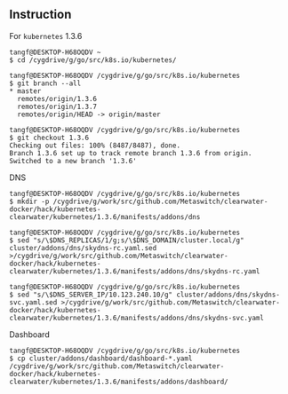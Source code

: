 Instruction
------------

For `kubernetes` 1.3.6

    tangf@DESKTOP-H68OQDV ~
    $ cd /cygdrive/g/go/src/k8s.io/kubernetes/

    tangf@DESKTOP-H68OQDV /cygdrive/g/go/src/k8s.io/kubernetes
    $ git branch --all
    * master
      remotes/origin/1.3.6
      remotes/origin/1.3.7
      remotes/origin/HEAD -> origin/master

    tangf@DESKTOP-H68OQDV /cygdrive/g/go/src/k8s.io/kubernetes
    $ git checkout 1.3.6
    Checking out files: 100% (8487/8487), done.
    Branch 1.3.6 set up to track remote branch 1.3.6 from origin.
    Switched to a new branch '1.3.6'

DNS

    tangf@DESKTOP-H68OQDV /cygdrive/g/go/src/k8s.io/kubernetes
    $ mkdir -p /cygdrive/g/work/src/github.com/Metaswitch/clearwater-docker/hack/kubernetes-clearwater/kubernetes/1.3.6/manifests/addons/dns

    tangf@DESKTOP-H68OQDV /cygdrive/g/go/src/k8s.io/kubernetes
    $ sed "s/\$DNS_REPLICAS/1/g;s/\$DNS_DOMAIN/cluster.local/g" cluster/addons/dns/skydns-rc.yaml.sed >/cygdrive/g/work/src/github.com/Metaswitch/clearwater-docker/hack/kubernetes-clearwater/kubernetes/1.3.6/manifests/addons/dns/skydns-rc.yaml    

    tangf@DESKTOP-H68OQDV /cygdrive/g/go/src/k8s.io/kubernetes
    $ sed "s/\$DNS_SERVER_IP/10.123.240.10/g" cluster/addons/dns/skydns-svc.yaml.sed >/cygdrive/g/work/src/github.com/Metaswitch/clearwater-docker/hack/kubernetes-clearwater/kubernetes/1.3.6/manifests/addons/dns/skydns-svc.yaml

Dashboard

    tangf@DESKTOP-H68OQDV /cygdrive/g/go/src/k8s.io/kubernetes
    $ cp cluster/addons/dashboard/dashboard-*.yaml /cygdrive/g/work/src/github.com/Metaswitch/clearwater-docker/hack/kubernetes-clearwater/kubernetes/1.3.6/manifests/addons/dashboard/
